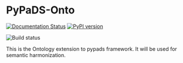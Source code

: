
# PyPaDS-Onto

[![Documentation Status](https://readthedocs.org/projects/pypads-onto/badge/?version=latest)](https://pypads.readthedocs.io/projects/pypads-onto/en/latest/?badge=latest)
[![PyPI version](https://badge.fury.io/py/pypads-onto.svg)](https://badge.fury.io/py/pypads-onto)  

![Build status](https://gitlab.padim.fim.uni-passau.de/RP-17-PaDReP/ontopads/badges/master/pipeline.svg)

This is the Ontology extension to pypads framework. It will be used for semantic harmonization.